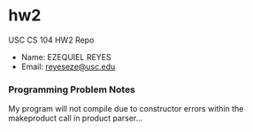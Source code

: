 # hw2
USC CS 104 HW2 Repo
- Name: EZEQUIEL REYES
- Email: reyeseze@usc.edu

### Programming Problem Notes
My program will not compile due to constructor errors 
within the makeproduct call in product parser...
